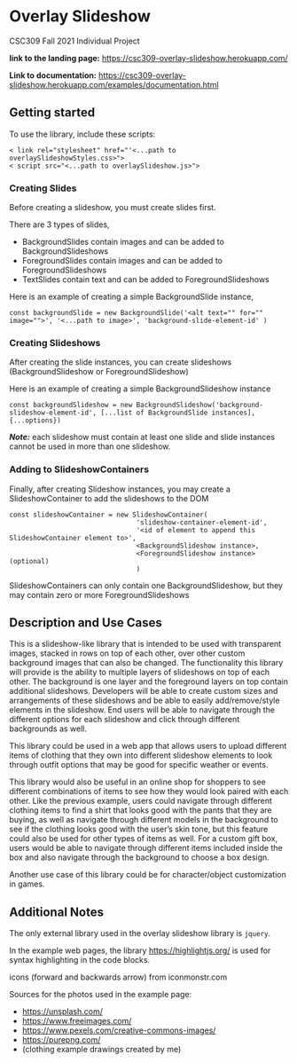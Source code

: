 # Overlay Slideshow

CSC309 Fall 2021 Individual Project

**link to the landing page:** https://csc309-overlay-slideshow.herokuapp.com/

**Link to documentation:** https://csc309-overlay-slideshow.herokuapp.com/examples/documentation.html

## Getting started

To use the library, include these scripts:

```
< link rel="stylesheet" href="'<...path to overlaySlideshowStyles.css>">
< script src="<...path to overlaySlideshow.js>"> 
```

### Creating Slides 

Before creating a slideshow, you must create slides first. 

There are 3 types of slides, 
* BackgroundSlides contain images and can be added to BackgroundSlideshows 
* ForegroundSlides contain images and can be added to ForegroundSlideshows 
* TextSlides contain text and can be added to ForegroundSlideshows 
  
Here is an example of creating a simple BackgroundSlide instance,

```
const backgroundSlide = new BackgroundSlide('<alt text="" for="" image="">', '<...path to image>', 'background-slide-element-id' )
```

### Creating Slideshows 

After creating the slide instances, you can create slideshows (BackgroundSlideshow or ForegroundSlideshow) 

Here is an example of creating a simple BackgroundSlideshow instance
```
const backgroundSlideshow = new BackgroundSlideshow('background-slideshow-element-id', [...list of BackgroundSlide instances], {...options})
```
 ***Note:*** each slideshow must contain at least one slide and slide instances cannot be used in more than one slideshow. 


### Adding to SlideshowContainers 

Finally, after creating Slideshow instances, you may create a SlideshowContainer to add the slideshows to the DOM 

```
const slideshowContainer = new SlideshowContainer(
                                'slideshow-container-element-id', 
                                '<id of element to append this SlideshowContainer element to>', 
                                <BackgroundSlideshow instance>, 
                                <ForegroundSlideshow instance>(optional)
                                )
```
SlideshowContainers can only contain one BackgroundSlideshow, but they may contain zero or more ForegroundSlideshows

## Description and Use Cases

This is a slideshow-like library that is intended to be used with transparent images, stacked in rows on top of each other, over other custom background images that can also be changed. The functionality this library will provide is the ability to multiple layers of slideshows on top of each other. The background is one layer and the foreground layers on top contain additional slideshows. Developers will be able to create custom sizes and arrangements of these slideshows and be able to easily add/remove/style elements in the slideshow.  End users will be able to navigate through the different options for each slideshow and click through different backgrounds as well. 

This library could be used in a web app that allows users to upload different items of clothing that they own into different slideshow elements to look through outfit options that may be good for specific weather or events. 

This library would also be useful in an online shop for shoppers to see different combinations of items to see how they would look paired with each other. Like the previous example, users could navigate through different clothing items to find a shirt that looks good with the pants that they are buying, as well as navigate through different models in the background to see if the clothing looks good with the user’s skin tone, but this feature could also be used for other types of items as well. For a custom gift box, users would be able to navigate through different items included inside the box and also navigate through the background to choose a box design. 

Another use case of this library could be for character/object customization in games.


## Additional Notes

The only external library used in the overlay slideshow library is `jquery`. 

In the example web pages, the library https://highlightjs.org/ is used for syntax highlighting in the code blocks.

icons (forward and backwards arrow) from iconmonstr.com

Sources for the photos used in the example page:
* https://unsplash.com/ 
* https://www.freeimages.com/ 
* https://www.pexels.com/creative-commons-images/ 
* https://purepng.com/
* (clothing example drawings created by me)


